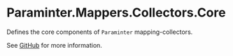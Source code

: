 # Paraminter.Mappers.Collectors.Core

Defines the core components of `Paraminter` mapping-collectors.

See [GitHub](https://github.com/Paraminter/Paraminter.Mappers.Collectors) for more information.